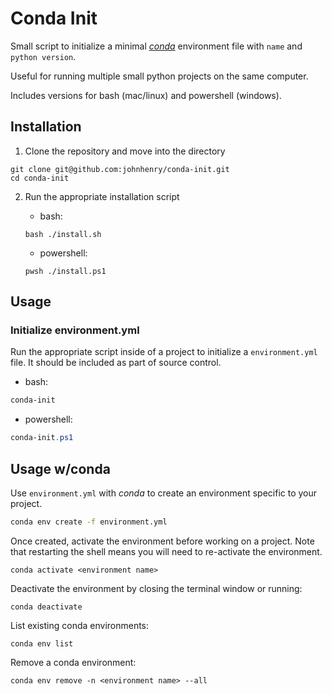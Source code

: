 # Conda Init

Small script to initialize a minimal [_conda_]() environment file
with `name` and `python version`.

Useful for running multiple small python projects on the same computer.

Includes versions for bash (mac/linux) and powershell (windows).

## Installation

1. Clone the repository and move into the directory

```shell
git clone git@github.com:johnhenry/conda-init.git
cd conda-init
```

2. Run the appropriate installation script

   - bash:

   ```shell
   bash ./install.sh
   ```

   - powershell:

   ```shell
   pwsh ./install.ps1
   ```

## Usage

### Initialize environment.yml

Run the appropriate script inside of a project to initialize a `environment.yml` file.
It should be included as part of source control.

- bash:

```bash
conda-init
```

- powershell:

```powershell
conda-init.ps1
```

## Usage w/conda

Use `environment.yml` with _conda_ to create an environment specific to your project.

```bash
conda env create -f environment.yml
```

Once created, activate the environment before working on a project.
Note that restarting the shell means you will need to re-activate the environment.

```shell
conda activate <environment name>
```

Deactivate the environment by closing the terminal window or running:

```shell
conda deactivate
```

List existing conda environments:

```shell
conda env list
```

Remove a conda environment:

```shell
conda env remove -n <environment name> --all
```
